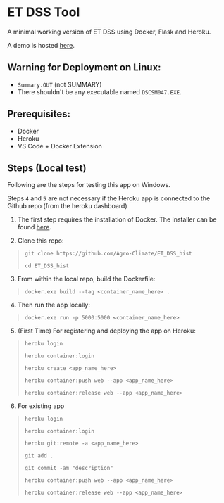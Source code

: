 # ET DSS Tool 

A minimal working version of ET DSS using Docker, Flask and Heroku.

A demo is hosted [here](https://ethiopia-dss-demo.herokuapp.com/).

## Warning for Deployment on Linux:
- `Summary.OUT` (not SUMMARY)
-  There shouldn't be any executable named `DSCSM047.EXE`.

## Prerequisites:

- Docker
- Heroku
- VS Code + Docker Extension

## Steps (Local test) 

Following are the steps for testing this app on Windows.


Steps `4` and `5` are not necessary if the Heroku app is connected to the Github repo (from the heroku dashboard) 

1. The first step requires the installation of Docker. The installer can be found [here](https://docs.docker.com/docker-for-windows/install/). 

2. Clone this repo: 

> `git clone https://github.com/Agro-Climate/ET_DSS_hist`
> 
> `cd ET_DSS_hist`

3. From within the local repo, build the Dockerfile:

> `docker.exe build --tag <container_name_here> .`

4. Then run the app locally:

> `docker.exe run -p 5000:5000 <container_name_here> `


5. (First Time) For registering and deploying the app on Heroku:

> `heroku login`
>
> `heroku container:login`
>
> `heroku create <app_name_here>`
>
> `heroku container:push web --app <app_name_here>`
>
> `heroku container:release web --app <app_name_here>`

6. For existing app

> `heroku login`
>
> `heroku container:login`
>
> `heroku git:remote -a <app_name_here>`
>
> `git add .`
>
> `git commit -am "description"`
>
> `heroku container:push web --app <app_name_here>`
>
> `heroku container:release web --app <app_name_here>`